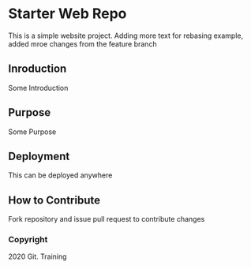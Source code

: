 # Starter Web Repo

This is a simple website project. Adding more text for rebasing example, added mroe changes from the feature branch

## Inroduction 

Some Introduction

## Purpose
Some Purpose

## Deployment
This can be deployed anywhere

## How to Contribute
Fork repository and issue pull request to contribute changes

### Copyright

2020 Git. Training